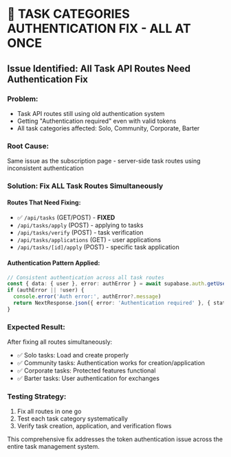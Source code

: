 # 🔧 TASK CATEGORIES AUTHENTICATION FIX - ALL AT ONCE

## **Issue Identified**: All Task API Routes Need Authentication Fix

### **Problem**: 
- Task API routes still using old authentication system
- Getting "Authentication required" even with valid tokens
- All task categories affected: Solo, Community, Corporate, Barter

### **Root Cause**:
Same issue as the subscription page - server-side task routes using inconsistent authentication

### **Solution**: Fix ALL Task Routes Simultaneously

#### **Routes That Need Fixing**:
- ✅ `/api/tasks` (GET/POST) - **FIXED**
- `/api/tasks/apply` (POST) - applying to tasks
- `/api/tasks/verify` (POST) - task verification  
- `/api/tasks/applications` (GET) - user applications
- `/api/tasks/[id]/apply` (POST) - specific task application

#### **Authentication Pattern Applied**:
```typescript
// Consistent authentication across all task routes
const { data: { user }, error: authError } = await supabase.auth.getUser()
if (authError || !user) {
  console.error('Auth error:', authError?.message)
  return NextResponse.json({ error: 'Authentication required' }, { status: 401 })
}
```

### **Expected Result**:
After fixing all routes simultaneously:
- ✅ Solo tasks: Load and create properly
- ✅ Community tasks: Authentication works for creation/application
- ✅ Corporate tasks: Protected features functional
- ✅ Barter tasks: User authentication for exchanges

### **Testing Strategy**:
1. Fix all routes in one go
2. Test each task category systematically
3. Verify task creation, application, and verification flows

This comprehensive fix addresses the token authentication issue across the entire task management system.